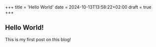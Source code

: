 +++
title = 'Hello World'
date = 2024-10-13T13:58:22+02:00
draft = true
+++

## Hello World!

This is my first post on this blog!